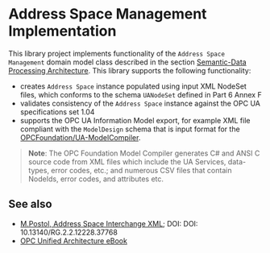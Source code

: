 # Address Space Management Implementation

This library project implements functionality of the `Address Space Management` domain model class described in the section [Semantic-Data Processing Architecture](../README.md). This library supports the following functionality:

- creates `Address Space` instance populated using input XML NodeSet files, which conforms to the schema `UANodeSet` defined in Part 6 Annex F
- validates consistency of the `Address Space` instance against the OPC UA specifications set 1.04
- supports the OPC UA Information Model export, for example XML file compliant with the `ModelDesign` schema that is input format for the [OPCFoundation/UA-ModelCompiler][OPCFoundation/UA-ModelCompiler].

> **Note**: The OPC Foundation Model Compiler generates C# and ANSI C source code from XML files which include the UA Services, data-types, error codes, etc.; and numerous CSV files that contain NodeIds, error codes, and attributes etc.

## See also

- [M.Postol, Address Space Interchange XML](https://www.researchgate.net/publication/334259707_OPC_UA_Address_Space_Interchange_XML); DOI: DOI: 10.13140/RG.2.2.12228.37768
- [OPC Unified Architecture eBook](http://goo.gl/y4EHUn)

[OPCFoundation/UA-ModelCompiler]:https://github.com/OPCFoundation/UA-ModelCompiler
